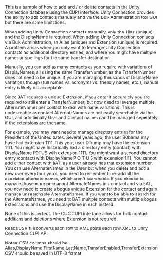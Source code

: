 This is a sample of how to add and / or delete contacts in the Unity Connection database using the CUPI interface.  Unity Connection provides the ability to add contacts manually and via the Bulk Administration tool GUI but there are some limitations.

When adding Unity Connection contacts manually, only the Alias (unique) and the DisplayName is required.
When adding Unity Connection contacts via Bulk Administration, an Alias (unique) and Extension (unique) is required.
A problem arises when you only want to leverage Unity Connection contacts as additional directory entries,
and where you might have multiple names or spellings for the same transfer destination.

Manually, you can add as many contacts as you require with variations of DisplayNames, all using the same TransferNumber, as the TransferNumber does not need to be unique.
If you are managing thousands of DisplayName variations though (full names vs. acronyms vs. friendly names, etc.), manual entry is likely not acceptable.

Since BAT requires a unique Extension, if you enter it accurately you are required to still enter a TransferNumber,
but now need to leverage multiple AlternateNames per contact to deal with name variations.
This is undesireable as contact AlternateNames are not easily searchable via the GUI,
and additionally User and Contact names can't be managed seperately if the extensions are the same.

For example, you may want need to manage directory entries for the President of the United Sates.
Several years ago, the user BObama may have had extension 1111.
This year, user DTrump may have the extension 1111.
You might have historically had a directory entry (contact) with DisplayName POTUS with extension 1111.
You might want a second directory entry (contact) with DisplayName P O T U S with extension 1111.
You cannot add either contact with BAT, as a user already has that extension number.
You can use AlternateNames in the User but when you delete and add a new user every four years, you need to remember to re-add all the asociated alternate names, which aren't searchable.
If you choose to manage those more permanant AlternateNames in a contact and via BAT, you now need to create a bogus unique Extension for the contact and again manage unsearchable AlternateNames.
If you want to be able to search for the AlternateNames, you need to BAT multiple contacts with multiple bogus Extesnsions and use the DisplayName in each instead.

None of this is perfect.
The CUC CUPI interface allows for bulk contact additions and deletions where Extension is not required.

Reads CSV file
converts each row to XML
posts each row XML to Unity Connection CUPI API

Notes:
CSV columns should be Alias,DisplayName,FirstName,LastName,TransferEnabled,TransferExtension
CSV should be saved in UTF-8 format
